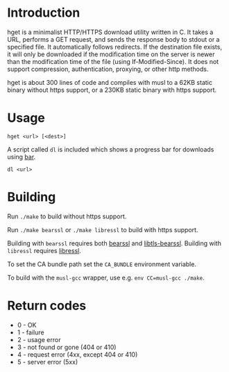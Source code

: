 # Introduction

hget is a minimalist HTTP/HTTPS download utility written in C.
It takes a URL, performs a GET request, and sends the response body to stdout
or a specified file. It automatically follows redirects. If the destination
file exists, it will only be downloaded if the modification time on the server
is newer than the modification time of the file (using If-Modified-Since).
It does not support compression, authentication, proxying, or other http methods.

hget is about 300 lines of code and compiles with musl to a 62KB static binary
without https support, or a 230KB static binary with https support.


# Usage

    hget <url> [<dest>]

A script called `dl` is included which shows a progress bar for downloads
using [bar](https://github.com/clark800/bar).

    dl <url>


# Building

Run `./make` to build without https support.

Run `./make bearssl` or `./make libressl` to build with https support.

Building with `bearssl` requires both [bearssl](https://bearssl.org/)
and [libtls-bearssl](https://github.com/michaelforney/libtls-bearssl).
Building with `libressl` requires [libressl](http://www.libressl.org/).

To set the CA bundle path set the `CA_BUNDLE` environment variable.

To build with the `musl-gcc` wrapper, use e.g. `env CC=musl-gcc ./make`.


# Return codes

* 0 - OK
* 1 - failure
* 2 - usage error
* 3 - not found or gone (404 or 410)
* 4 - request error (4xx, except 404 or 410)
* 5 - server error (5xx)
